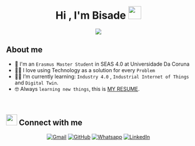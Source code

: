 <h1 align="center">Hi , I'm Bisade <img src="https://media.giphy.com/media/hvRJCLFzcasrR4ia7z/giphy.gif" width="35"></h1>
<p align="center">
  <a href="https://github.com/DenverCoder1/readme-typing-svg"><img src="https://readme-typing-svg.herokuapp.com?lines=Project+Management+|+Engineering+|+Tech+Enthusiast;2021+Erasmus+Mundus+Scholar+in+SEAS+4.0;&center=true&width=600&height=50"></a>
</p>


## About me
- :school: I'm an `Erasmus Master Student` in SEAS 4.0 at Universidade Da Coruna
- :technologist: I love using Technology as a solution for every `Problem`
- :student: I’m currently learning: `Industry 4.0` , `Industrial Internet of Things` and `Digital Twin`.
- :nerd_face: Always `learning new things`, this is [MY RESUME](https://xxxxxxxxxxxxxxxx).

<br>

## <img src="https://media.giphy.com/media/iY8CRBdQXODJSCERIr/giphy.gif" width="30px"> Connect with me
<p align="center">
	<a href="mailto:a.folarin@udc.es"><img img src="https://img.shields.io/badge/gmail-%23EA4335.svg?style=plastic&logo=gmail&logoColor=white" alt="Gmail"/></a>
	<a href="https://github.com/Abisade"><img src="https://img.shields.io/badge/github-%23181717.svg?style=plastic&logo=github&logoColor=white" alt="GitHub"/></a>
	<a href="https://wa.me/+34661155230"><img src="https://img.shields.io/badge/whatsapp-%2325D366.svg?style=plastic&logo=whatsapp&logoColor=white" alt="Whatsapp"/></a>
	<a href="www.linkedin.com/in/abisade-folarin/"><img src="https://img.shields.io/badge/linkedin-%230A66C2.svg?style=plastic&logo=linkedin&logoColor=white" alt="LinkedIn"/></a>


</p>



